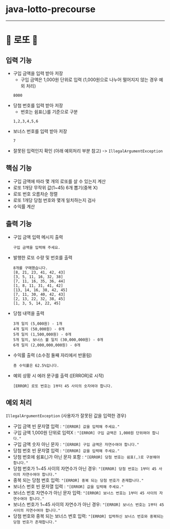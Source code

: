 # java-lotto-precourse

---

<h1> 🎰 로또 🎰</h1>

## 입력 기능
- 구입 금액을 입력 받아 저장
    - 구입 금액은 1,000원 단위로 입력 (1,000원으로 나누어 떨어지지 않는 경우 예외 처리)
    ```
    8000
    ```
- 당첨 번호를 입력 받아 저장
    - 번호는 쉼표(,)를 기준으로 구분
    ```
    1,2,3,4,5,6
    ```
- 보너스 번호를 입력 받아 저장
  ```
  7
  ```
- 잘못된 입력인지 확인 (아래 예외처리 부분 참고) -> ```IllegalArgumentException```

## 핵심 기능
- 구입 금액에 따라 몇 개의 로또를 살 수 있는지 계산
- 로또 1개당 무작위 값(1~45) 6개 뽑기(중복 X)
- 로또 번호 오름차순 정렬
- 로또 1개당 당첨 번호와 몇개 일치하는지 검사
- 수익률 계산

## 출력 기능
- 구입 금액 입력 메시지 출력
    ```
    구입 금액을 입력해 주세요.
    ```

- 발행한 로또 수량 및 번호를 출력
    ```
    8개를 구매했습니다.
    [8, 21, 23, 41, 42, 43]
    [3, 5, 11, 16, 32, 38]
    [7, 11, 16, 35, 36, 44]
    [1, 8, 11, 31, 41, 42]
    [13, 14, 16, 38, 42, 45]
    [7, 11, 30, 40, 42, 43]
    [2, 13, 22, 32, 38, 45]
    [1, 3, 5, 14, 22, 45]
    ```
- 당첨 내역을 출력
    ```
    3개 일치 (5,000원) - 1개
    4개 일치 (50,000원) - 0개
    5개 일치 (1,500,000원) - 0개
    5개 일치, 보너스 볼 일치 (30,000,000원) - 0개
    6개 일치 (2,000,000,000원) - 0개
    ```

- 수익률 출력 (소수점 둘째 자리에서 반올림)
    ```
    총 수익률은 62.5%입니다.
    ```

- 예외 상황 시 에러 문구를 출력 ([ERROR]로 시작)
    ```
    [ERROR] 로또 번호는 1부터 45 사이의 숫자여야 합니다.
    ```


## 예외 처리
```IllegalArgumentException``` (사용자가 잘못된 값을 입력한 경우)
- 구입 금액 빈 문자열 입력 : ```"[ERROR] 값을 입력해 주세요."```
- 구입 금액 1,000원 단위로 입력X : ```"[ERROR] 구입 금액은 1,000원 단위여야 합니다."```
- 구입 금액 숫자 아닌 문자 : ```"[ERROR] 구입 금액은 자연수여야 합니다."```
- 당첨 번호 빈 문자열 입력 : ```"[ERROR] 값을 입력해 주세요."```
- 당첨 번호에 쉼표(,)가 아닌 문자 포함 : ```"[ERROR] 당첨 번호는 쉼표(,)로 구분해야 합니다."```
- 당첨 번호가 1~45 사이의 자연수가 아닌 경우: ```"[ERROR] 당첨 번호는 1부터 45 사이의 자연수여야 합니다."```
- 중복 되는 당첨 번호 입력: ```"[ERROR] 중복 되는 당첨 번호가 존재합니다."```
- 보너스 번호 빈 문자열 입력 : ```"[ERROR] 값을 입력해 주세요."```
- 보너스 번호 자연수가 아닌 문자 입력: ```"[ERROR] 보너스 번호는 1부터 45 사이의 자연수여야 합니다."```
- 보너스 번호가 1~45 사이의 자연수가 아닌 경우: ```"[ERROR] 보너스 번호는 1부터 45 사이의 자연수여야 합니다."```
- 당첨 번호와 중복 되는 보너스 번호 입력: ```"[ERROR] 입력하신 보너스 번호와 중복되는 당첨 번호가 존재합니다."```

